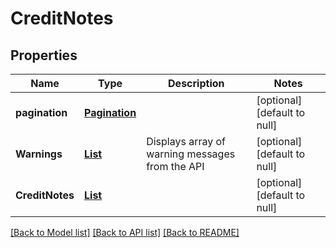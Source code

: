 # CreditNotes
## Properties

| Name | Type | Description | Notes |
|------------ | ------------- | ------------- | -------------|
| **pagination** | [**Pagination**](Pagination.md) |  | [optional] [default to null] |
| **Warnings** | [**List**](ValidationError.md) | Displays array of warning messages from the API | [optional] [default to null] |
| **CreditNotes** | [**List**](CreditNote.md) |  | [optional] [default to null] |

[[Back to Model list]](../README.md#documentation-for-models) [[Back to API list]](../README.md#documentation-for-api-endpoints) [[Back to README]](../README.md)

